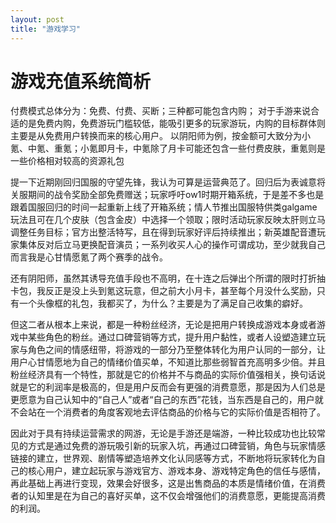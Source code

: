 ```yaml
---
layout: post
title: "游戏学习"
---
```


# 游戏充值系统简析

付费模式总体分为：免费、付费、买断；三种都可能包含内购；
对于手游来说合适的是免费内购，免费游玩门槛较低，能吸引更多的玩家游玩，内购的目标群体则主要是从免费用户转换而来的核心用户。
以阴阳师为例，按金额可大致分为小氪、中氪、重氪；小氪即月卡，中氪除了月卡可能还包含一些付费皮肤，重氪则是一些价格相对较高的资源礼包

提一下近期刚回归国服的守望先锋，我认为可算是运营典范了。回归后为表诚意将关服期间的战令奖励全部免费赠送；玩家呼吁ow1时期开箱系统，于是差不多也是跟着国服回归的时间一起重新上线了开箱系统；情人节推出国服特供类galgame玩法且可在几个皮肤（包含金皮）中选择一个领取；限时活动玩家反映太肝则立马调整任务目标；官方出整活特写，且在得到玩家好评后持续推出；新英雄配音遭玩家集体反对后立马更换配音演员；一系列收买人心的操作可谓成功，至少就我自己而言我是心甘情愿氪了两个赛季的战令。

还有阴阳师，虽然其诱导充值手段也不高明，在十连之后弹出个所谓的限时打折抽卡包，我反正是没上头到氪这玩意，但之前大小月卡，甚至每个月没什么奖励，只有一个头像框的礼包，我都买了，为什么？主要是为了满足自己收集的癖好。

但这二者从根本上来说，都是一种粉丝经济，无论是把用户转换成游戏本身或者游戏中某些角色的粉丝。通过口碑营销等方式，提升用户黏性，或者人设塑造建立玩家与角色之间的情感纽带，将游戏的一部分乃至整体转化为用户认同的一部分，让用户心甘情愿地为自己的情绪价值买单，不知道比那些弱智首充高明多少倍。并且粉丝经济具有一个特性，那就是它的价格并不与商品的实际价值强相关，换句话说就是它的利润率是极高的，但是用户反而会有更强的消费意愿，那是因为人们总是更愿意为自己认知中的“自己人”或者“自己的东西”花钱，当东西是自己的，用户就不会站在一个消费者的角度客观地去评估商品的价格与它的实际价值是否相符了。

因此对于具有持续运营需求的网游，无论是手游还是端游，一种比较成功也比较常见的方式是通过免费的游玩吸引新的玩家入坑，再通过口碑营销，角色与玩家情感链接的建立，世界观、剧情等塑造培养文化认同感等方式，不断地将玩家转化为自己的核心用户，建立起玩家与游戏官方、游戏本身、游戏特定角色的信任与感情，再此基础上再进行变现，效果会好很多，这是出售商品的本质是情绪价值，在消费者的认知里是在为自己的喜好买单，这不仅会增强他们的消费意愿，更能提高消费的利润。
